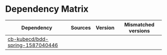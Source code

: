 # Dependency Matrix

Dependency | Sources | Version | Mismatched versions
---------- | ------- | ------- | -------------------
[cb-kubecd/bdd-spring-1587040446](https://github.com/cb-kubecd/bdd-spring-1587040446.git) |  | []() | 
